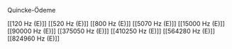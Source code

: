 Quincke-Ödeme

[[120 Hz (E)]]
[[520 Hz (E)]]
[[800 Hz (E)]]
[[5070 Hz (E)]]
[[15000 Hz (E)]]
[[90000 Hz (E)]]
[[375050 Hz (E)]]
[[410250 Hz (E)]]
[[564280 Hz (E)]]
[[824960 Hz (E)]]